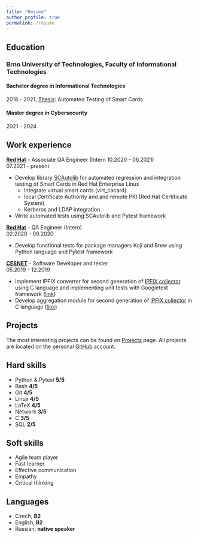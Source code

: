 ```yaml
---
title: "Resume"
author_profile: true
permalink: /resume
---
```

## Education

### **Brno University of Technologies, Faculty of Informational Technologies**

#### Bachelor degree in Informational Technologies

2018 - 2021, [Thesis](https://www.fit.vut.cz/study/thesis/24161/.cs): Automated Testing of Smart Cards

#### Master degree in Cybersecurity

2021 - 2024

## Work experience

**[Red Hat](https://www.redhat.com/)** - Associate QA Engineer (Intern 10.2020 - 06.2021)\
07.2021 - present

+ Develop library [SCAutolib](https://github.com/x00Pavel/SCAutolib) for automated regression and integration testing of
Smart Cards in Red Hat Enterprise Linux
  + Integrate virtual smart cards (virt_cacard)
  + local Certificate Authority and and remote PKI (Red Hat Certificate System)
  + Kerberos and LDAP integration
+ Write automated tests using SCAutolib and Pytest framework

**[Red Hat](https://www.redhat.com/)** - QA Engineer (Intern) \
02.2020 - 09.2020

+ Develop functional tests for package managers Koji and Brew using Python
language and Pytest framework

**[CESNET](https://www.cesnet.cz/)** - Software Developer and tester\
05.2019 - 12.2019

+ Implement IPFIX converter for second generation of
[IPFIX collector](https://github.com/CESNET/ipfixcol2) using C language and
implementing unit tests with Googletest framework
([link](\href{https://github.com/x00Pavel/libfds/tree/json/src/converters))
+ Develop aggregation module for second generation of
[IPFIX collector](https://github.com/CESNET/ipfixcol2) in C language
([link](https://github.com/x00Pavel/libfds/tree/agregator/src/aggregator))

## Projects

The most interesting projects can be found on [Projects](/projects) page.
All projects are located on the personal [GitHub](https://github.com/x00Pavel) account.

## Hard skills

+ Python & Pytest **5/5**
+ Bash **4/5**
+ Git **4/5**
+ Linux **4/5**
+ LaTeX **4/5**
+ Network **3/5**
+ C **3/5**
+ SQL **2/5**

## Soft skills

+ Agile team player
+ Fast learner
+ Effective communication
+ Empathy
+ Critical thinking

## Languages

+ Czech, **B2**
+ English, **B2**
+ Russian, **native speaker**
